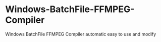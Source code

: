# Windows-BatchFile-FFMPEG-Compiler
Windows BatchFile FFMPEG Compiler automatic easy to use and modify
